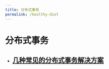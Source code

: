 ```yaml
---
title: 分布式事务
permalink: /healthy-diet
---
```

# 分布式事务
- ## [几种常见的分布式事务解决方案](2019/12/16/distributed-transaction-several-common-solution.html)